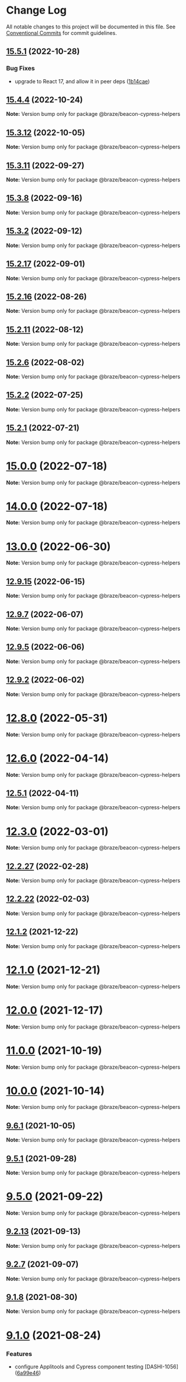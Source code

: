 # Change Log

All notable changes to this project will be documented in this file.
See [Conventional Commits](https://conventionalcommits.org) for commit guidelines.

## [15.5.1](https://github.com/braze-inc/beacon/compare/v15.5.0...v15.5.1) (2022-10-28)


### Bug Fixes

* upgrade to React 17, and allow it in peer deps ([1b14cae](https://github.com/braze-inc/beacon/commit/1b14caeb1d23e09ce6e2cb331482874dd810fb54))





## [15.4.4](https://github.com/braze-inc/beacon/compare/v15.4.3...v15.4.4) (2022-10-24)

**Note:** Version bump only for package @braze/beacon-cypress-helpers





## [15.3.12](https://github.com/braze-inc/beacon/compare/v15.3.11...v15.3.12) (2022-10-05)

**Note:** Version bump only for package @braze/beacon-cypress-helpers





## [15.3.11](https://github.com/braze-inc/beacon/compare/v15.3.10...v15.3.11) (2022-09-27)

**Note:** Version bump only for package @braze/beacon-cypress-helpers





## [15.3.8](https://github.com/braze-inc/beacon/compare/v15.3.7...v15.3.8) (2022-09-16)

**Note:** Version bump only for package @braze/beacon-cypress-helpers





## [15.3.2](https://github.com/braze-inc/beacon/compare/v15.3.1...v15.3.2) (2022-09-12)

**Note:** Version bump only for package @braze/beacon-cypress-helpers





## [15.2.17](https://github.com/braze-inc/beacon/compare/v15.2.16...v15.2.17) (2022-09-01)

**Note:** Version bump only for package @braze/beacon-cypress-helpers





## [15.2.16](https://github.com/braze-inc/beacon/compare/v15.2.15...v15.2.16) (2022-08-26)

**Note:** Version bump only for package @braze/beacon-cypress-helpers





## [15.2.11](https://github.com/braze-inc/beacon/compare/v15.2.10...v15.2.11) (2022-08-12)

**Note:** Version bump only for package @braze/beacon-cypress-helpers





## [15.2.6](https://github.com/braze-inc/beacon/compare/v15.2.5...v15.2.6) (2022-08-02)

**Note:** Version bump only for package @braze/beacon-cypress-helpers





## [15.2.2](https://github.com/braze-inc/beacon/compare/v15.2.1...v15.2.2) (2022-07-25)

**Note:** Version bump only for package @braze/beacon-cypress-helpers





## [15.2.1](https://github.com/braze-inc/beacon/compare/v15.2.0...v15.2.1) (2022-07-21)

**Note:** Version bump only for package @braze/beacon-cypress-helpers





# [15.0.0](https://github.com/braze-inc/beacon/compare/v14.0.0...v15.0.0) (2022-07-18)

**Note:** Version bump only for package @braze/beacon-cypress-helpers





# [14.0.0](https://github.com/braze-inc/beacon/compare/v13.0.6...v14.0.0) (2022-07-18)

**Note:** Version bump only for package @braze/beacon-cypress-helpers





# [13.0.0](https://github.com/braze-inc/beacon/compare/v12.10.2...v13.0.0) (2022-06-30)

**Note:** Version bump only for package @braze/beacon-cypress-helpers





## [12.9.15](https://github.com/braze-inc/beacon/compare/v12.9.14...v12.9.15) (2022-06-15)

**Note:** Version bump only for package @braze/beacon-cypress-helpers





## [12.9.7](https://github.com/braze-inc/beacon/compare/v12.9.6...v12.9.7) (2022-06-07)

**Note:** Version bump only for package @braze/beacon-cypress-helpers





## [12.9.5](https://github.com/braze-inc/beacon/compare/v12.9.4...v12.9.5) (2022-06-06)

**Note:** Version bump only for package @braze/beacon-cypress-helpers





## [12.9.2](https://github.com/braze-inc/beacon/compare/v12.9.1...v12.9.2) (2022-06-02)

**Note:** Version bump only for package @braze/beacon-cypress-helpers





# [12.8.0](https://github.com/braze-inc/beacon/compare/v12.7.1...v12.8.0) (2022-05-31)

**Note:** Version bump only for package @braze/beacon-cypress-helpers





# [12.6.0](https://github.com/braze-inc/beacon/compare/v12.5.2...v12.6.0) (2022-04-14)

**Note:** Version bump only for package @braze/beacon-cypress-helpers





## [12.5.1](https://github.com/braze-inc/beacon/compare/v12.5.0...v12.5.1) (2022-04-11)

**Note:** Version bump only for package @braze/beacon-cypress-helpers





# [12.3.0](https://github.com/braze-inc/beacon/compare/v12.2.27...v12.3.0) (2022-03-01)

**Note:** Version bump only for package @braze/beacon-cypress-helpers





## [12.2.27](https://github.com/braze-inc/beacon/compare/v12.2.26...v12.2.27) (2022-02-28)

**Note:** Version bump only for package @braze/beacon-cypress-helpers





## [12.2.22](https://github.com/braze-inc/beacon/compare/v12.2.21...v12.2.22) (2022-02-03)

**Note:** Version bump only for package @braze/beacon-cypress-helpers





## [12.1.2](https://github.com/braze-inc/beacon/compare/v12.1.1...v12.1.2) (2021-12-22)

**Note:** Version bump only for package @braze/beacon-cypress-helpers





# [12.1.0](https://github.com/braze-inc/beacon/compare/v12.0.4...v12.1.0) (2021-12-21)

**Note:** Version bump only for package @braze/beacon-cypress-helpers





# [12.0.0](https://github.com/braze-inc/beacon/compare/v11.1.8...v12.0.0) (2021-12-17)

**Note:** Version bump only for package @braze/beacon-cypress-helpers





# [11.0.0](https://github.com/braze-inc/beacon/compare/v10.1.1...v11.0.0) (2021-10-19)

**Note:** Version bump only for package @braze/beacon-cypress-helpers





# [10.0.0](https://github.com/braze-inc/beacon/compare/v9.9.0...v10.0.0) (2021-10-14)

**Note:** Version bump only for package @braze/beacon-cypress-helpers





## [9.6.1](https://github.com/braze-inc/beacon/compare/v9.6.0...v9.6.1) (2021-10-05)

**Note:** Version bump only for package @braze/beacon-cypress-helpers





## [9.5.1](https://github.com/braze-inc/beacon/compare/v9.5.0...v9.5.1) (2021-09-28)

**Note:** Version bump only for package @braze/beacon-cypress-helpers





# [9.5.0](https://github.com/braze-inc/beacon/compare/v9.4.0...v9.5.0) (2021-09-22)

**Note:** Version bump only for package @braze/beacon-cypress-helpers





## [9.2.13](https://github.com/braze-inc/beacon/compare/v9.2.12...v9.2.13) (2021-09-13)

**Note:** Version bump only for package @braze/beacon-cypress-helpers





## [9.2.7](https://github.com/braze-inc/beacon/compare/v9.2.6...v9.2.7) (2021-09-07)

**Note:** Version bump only for package @braze/beacon-cypress-helpers





## [9.1.8](https://github.com/braze-inc/beacon/compare/v9.1.7...v9.1.8) (2021-08-30)

**Note:** Version bump only for package @braze/beacon-cypress-helpers





# [9.1.0](https://github.com/braze-inc/beacon/compare/v9.0.0...v9.1.0) (2021-08-24)


### Features

* configure Applitools and Cypress component testing [DASHI-1056] ([6a99e46](https://github.com/braze-inc/beacon/commit/6a99e4632ac2f9ef9bc7553c8ec52362498120b3))
